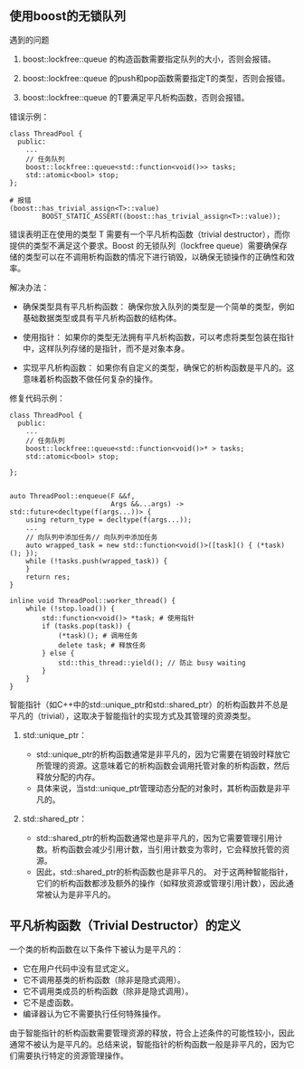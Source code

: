 ## 使用boost的无锁队列

遇到的问题
1. boost::lockfree::queue<T> 的构造函数需要指定队列的大小，否则会报错。

2. boost::lockfree::queue<T> 的push和pop函数需要指定T的类型，否则会报错。

3. boost::lockfree::queue<T> 的T要满足平凡析构函数，否则会报错。

错误示例：
```
class ThreadPool {
  public:
    ...
    // 任务队列
    boost::lockfree::queue<std::function<void()>> tasks;
    std::atomic<bool> stop;
};

```

```
# 报错
(boost::has_trivial_assign<T>::value)
        BOOST_STATIC_ASSERT((boost::has_trivial_assign<T>::value));
```
错误表明正在使用的类型 T 需要有一个平凡析构函数（trivial destructor），而你提供的类型不满足这个要求。Boost 的无锁队列（lockfree queue）需要确保存储的类型可以在不调用析构函数的情况下进行销毁，以确保无锁操作的正确性和效率。

解决办法：

* 确保类型具有平凡析构函数： 确保你放入队列的类型是一个简单的类型，例如基础数据类型或具有平凡析构函数的结构体。

* 使用指针： 如果你的类型无法拥有平凡析构函数，可以考虑将类型包装在指针中，这样队列存储的是指针，而不是对象本身。

* 实现平凡析构函数： 如果你有自定义的类型，确保它的析构函数是平凡的。这意味着析构函数不做任何复杂的操作。

修复代码示例：
```
class ThreadPool {
  public:
    ...
    // 任务队列
    boost::lockfree::queue<std::function<void()>* > tasks;
    std::atomic<bool> stop;
    
};


auto ThreadPool::enqueue(F &&f,
                         Args &&...args) -> std::future<decltype(f(args...))> {
    using return_type = decltype(f(args...));
    ...
    // 向队列中添加任务// 向队列中添加任务
    auto wrapped_task = new std::function<void()>([task]() { (*task)(); });
    while (!tasks.push(wrapped_task)) {
    }
    return res;
}

inline void ThreadPool::worker_thread() {
    while (!stop.load()) {
        std::function<void()> *task; # 使用指针
        if (tasks.pop(task)) {
            (*task)(); # 调用任务
            delete task; # 释放任务
        } else {
            std::this_thread::yield(); // 防止 busy waiting
        }
    }
}
```

智能指针（如C++中的std::unique_ptr和std::shared_ptr）的析构函数并不总是平凡的（trivial），这取决于智能指针的实现方式及其管理的资源类型。

1. std::unique_ptr：

   * std::unique_ptr的析构函数通常是非平凡的，因为它需要在销毁时释放它所管理的资源。这意味着它的析构函数会调用托管对象的析构函数，然后释放分配的内存。
   * 具体来说，当std::unique_ptr管理动态分配的对象时，其析构函数是非平凡的。
2. std::shared_ptr：

   * std::shared_ptr的析构函数通常也是非平凡的，因为它需要管理引用计数。析构函数会减少引用计数，当引用计数变为零时，它会释放托管的资源。
   * 因此，std::shared_ptr的析构函数也是非平凡的。
对于这两种智能指针，它们的析构函数都涉及额外的操作（如释放资源或管理引用计数），因此通常被认为是非平凡的。

## 平凡析构函数（Trivial Destructor）的定义
一个类的析构函数在以下条件下被认为是平凡的：

* 它在用户代码中没有显式定义。
* 它不调用基类的析构函数（除非是隐式调用）。
* 它不调用类成员的析构函数（除非是隐式调用）。
* 它不是虚函数。
* 编译器认为它不需要执行任何特殊操作。
  
由于智能指针的析构函数需要管理资源的释放，符合上述条件的可能性较小，因此通常不被认为是平凡的。总结来说，智能指针的析构函数一般是非平凡的，因为它们需要执行特定的资源管理操作。